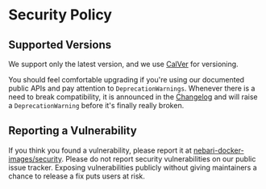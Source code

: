 # Security Policy

## Supported Versions

We support only the latest version, and we use [CalVer](https://calver.org/) for versioning.

You should feel comfortable upgrading if you're using our documented public APIs and pay attention to `DeprecationWarnings`. Whenever there is a need to break compatibility, it is announced in the [Changelog](https://www.nebari.dev/docs/references/RELEASE) and will raise a `DeprecationWarning` before it's finally really broken.

## Reporting a Vulnerability

If you think you found a vulnerability, please report it at [nebari-docker-images/security](https://github.com/nebari-dev/nebari-docker-images/security/advisories/new). Please do not report security vulnerabilities on our public issue tracker. Exposing vulnerabilities publicly without giving maintainers a chance to release a fix puts users at risk.
